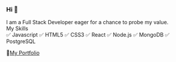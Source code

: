 ### Hi 👋

  I am a Full Stack Developer eager for a chance to probe my value.<br>
  My Skills<br>
  ✅ Javascript
  ✅ HTML5
  ✅ CSS3
  ✅ React
  ✅ Node.js
  ✅ MongoDB
  ✅ PostgreSQL
  
  🔗<a href="https://portfolio-git-main-ultrapotros.vercel.app/" target="_blank">My Portfolio</a>
